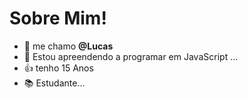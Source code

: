 # Sobre Mim!

- 👋 me chamo **@Lucas**
- 🌱 Estou apreendendo a programar em JavaScript ...
- 👍 tenho 15 Anos
- 📚 Estudante...


